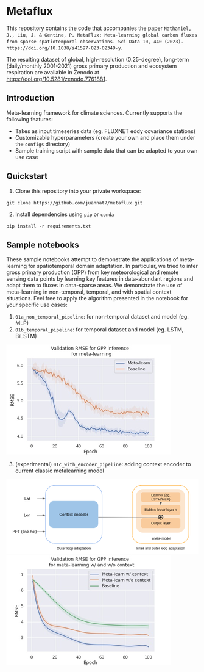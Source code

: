 # Metaflux
This repository contains the code that accompanies the paper `Nathaniel, J., Liu, J. & Gentine, P. MetaFlux: Meta-learning global carbon fluxes from sparse spatiotemporal observations. Sci Data 10, 440 (2023). https://doi.org/10.1038/s41597-023-02349-y`. 

The resulting dataset of global, high-resolution (0.25-degree), long-term (daily/monthly 2001-2021) gross primary production and ecosystem respiration are available in Zenodo at https://doi.org/10.5281/zenodo.7761881.

## Introduction
Meta-learning framework for climate sciences. Currently supports the following features:
- Takes as input timeseries data (eg. FLUXNET eddy covariance stations)
- Customizable hyperparameters (create your own and place them under the `configs` directory)
- Sample training script with sample data that can be adapted to your own use case

## Quickstart
1. Clone this repository into your private workspace:
```
git clone https://github.com/juannat7/metaflux.git
```

2. Install dependencies using `pip` or `conda`
```
pip install -r requirements.txt
```

## Sample notebooks
These sample notebooks attempt to demonstrate the applications of meta-learning for spatiotemporal domain adaptation. In particular, we tried to infer gross primary production (GPP) from key meteorological and remote sensing data points
by learning key features in data-abundant regions and adapt them to fluxes in data-sparse areas. We demonstrate the use of meta-learning in non-temporal, temporal, and with spatial context situations. Feel free to apply the algorithm presented in the notebook for your specific use cases: 

1. `01a_non_temporal_pipeline`: for non-temporal dataset and model (eg. MLP)
2. `01b_temporal_pipeline`: for temporal dataset and model (eg. LSTM, BiLSTM)

![Meta inference](https://github.com/juannat7/metaflux/blob/main/docs/gpp_infer.jpeg)

3. (experimental) `01c_with_encoder_pipeline`: adding context encoder to current classic metalearning model

![Encoder workflow](https://github.com/juannat7/metaflux/blob/main/docs/encoder_workflow.png)
![Meta inference with context encoder](https://github.com/juannat7/metaflux/blob/main/docs/gpp_encoder_infer.jpeg)
